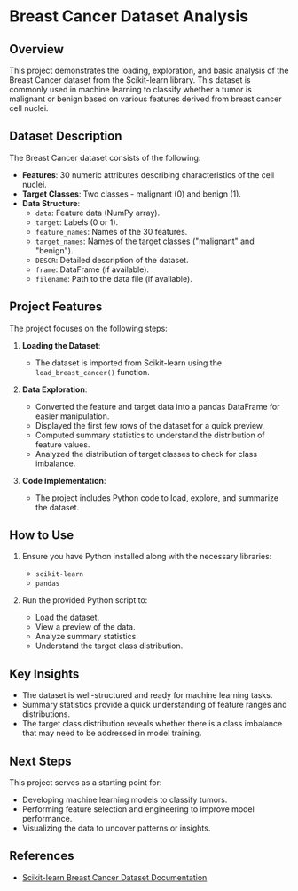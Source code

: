 # Breast Cancer Dataset Analysis

## Overview
This project demonstrates the loading, exploration, and basic analysis of the Breast Cancer dataset from the Scikit-learn library. This dataset is commonly used in machine learning to classify whether a tumor is malignant or benign based on various features derived from breast cancer cell nuclei.

## Dataset Description
The Breast Cancer dataset consists of the following:

- **Features**: 30 numeric attributes describing characteristics of the cell nuclei.
- **Target Classes**: Two classes - malignant (0) and benign (1).
- **Data Structure**:
  - `data`: Feature data (NumPy array).
  - `target`: Labels (0 or 1).
  - `feature_names`: Names of the 30 features.
  - `target_names`: Names of the target classes ("malignant" and "benign").
  - `DESCR`: Detailed description of the dataset.
  - `frame`: DataFrame (if available).
  - `filename`: Path to the data file (if available).

## Project Features
The project focuses on the following steps:

1. **Loading the Dataset**:
   - The dataset is imported from Scikit-learn using the `load_breast_cancer()` function.

2. **Data Exploration**:
   - Converted the feature and target data into a pandas DataFrame for easier manipulation.
   - Displayed the first few rows of the dataset for a quick preview.
   - Computed summary statistics to understand the distribution of feature values.
   - Analyzed the distribution of target classes to check for class imbalance.

3. **Code Implementation**:
   - The project includes Python code to load, explore, and summarize the dataset.

## How to Use
1. Ensure you have Python installed along with the necessary libraries:
   - `scikit-learn`
   - `pandas`

2. Run the provided Python script to:
   - Load the dataset.
   - View a preview of the data.
   - Analyze summary statistics.
   - Understand the target class distribution.

## Key Insights
- The dataset is well-structured and ready for machine learning tasks.
- Summary statistics provide a quick understanding of feature ranges and distributions.
- The target class distribution reveals whether there is a class imbalance that may need to be addressed in model training.

## Next Steps
This project serves as a starting point for:
- Developing machine learning models to classify tumors.
- Performing feature selection and engineering to improve model performance.
- Visualizing the data to uncover patterns or insights.

## References
- [Scikit-learn Breast Cancer Dataset Documentation](https://scikit-learn.org/stable/modules/generated/sklearn.datasets.load_breast_cancer.html)
